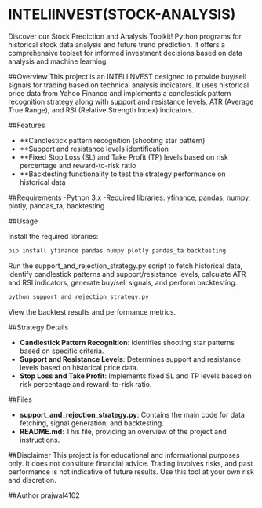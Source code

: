 # INTELIINVEST(STOCK-ANALYSIS)
Discover our Stock Prediction and Analysis Toolkit! Python programs for historical stock data analysis and future trend prediction. It offers a comprehensive toolset for informed investment decisions based on data analysis and machine learning.

##Overview
This project is an INTELIINVEST designed to provide buy/sell signals for trading based on technical analysis indicators. It uses historical price data from Yahoo Finance and implements a candlestick pattern recognition strategy along with support and resistance levels, ATR (Average True Range), and RSI (Relative Strength Index) indicators.

##Features
- **Candlestick pattern recognition (shooting star pattern)
- **Support and resistance levels identification
- **Fixed Stop Loss (SL) and Take Profit (TP) levels based on risk percentage and reward-to-risk ratio
- **Backtesting functionality to test the strategy performance on historical data

##Requirements
-Python 3.x
-Required libraries: yfinance, pandas, numpy, plotly, pandas_ta, backtesting

##Usage

Install the required libraries:
```bash
pip install yfinance pandas numpy plotly pandas_ta backtesting
```

Run the support_and_rejection_strategy.py script to fetch historical data, identify candlestick patterns and support/resistance levels, calculate ATR and RSI indicators, generate buy/sell signals, and perform backtesting.
```bash
python support_and_rejection_strategy.py
```

View the backtest results and performance metrics.


##Strategy Details
- **Candlestick Pattern Recognition**: Identifies shooting star patterns based on specific criteria.
- **Support and Resistance Levels**: Determines support and resistance levels based on historical price data.
- **Stop Loss and Take Profit**: Implements fixed SL and TP levels based on risk percentage and reward-to-risk ratio.

##Files
- **support_and_rejection_strategy.py**: Contains the main code for data fetching, signal generation, and backtesting.
- **README.md**: This file, providing an overview of the project and instructions.

##Disclaimer
This project is for educational and informational purposes only. It does not constitute financial advice. Trading involves risks, and past performance is not indicative of future results. Use this tool at your own risk and discretion.

##Author
prajwal4102

